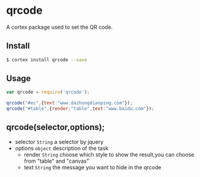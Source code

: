 # qrcode

A cortex package  used to set the QR code.

## Install

```bash
$ cortex install qrcode --save
```




## Usage

```js
var qrcode = require('qrcode');
```



```js
qrcode("#ec",{text:"www.dazhongdianping.com"});
qrcode("#table",{render:"table",text:"www.baidu.com"});
```

## qrcode(selector,options);
<!-- 
Simply list arguments
直接列出参数
-->
- selector `String` a selector by jquery
- options `object` description of the task
    - render `String` choose which style to show the result,you can choose from "table" and "canvas"
    - text `String` the message you want to hide in the qrcode
	
